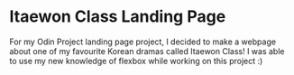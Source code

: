 # Itaewon Class Landing Page

For my Odin Project landing page project, I decided to make a webpage about one of my favourite Korean dramas called Itaewon Class! I was able to use my new knowledge of flexbox while working on this project :)

